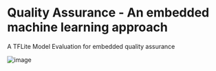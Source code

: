 # Quality Assurance - An embedded machine learning approach 
A TFLite Model Evaluation for embedded quality assurance

![image](https://github.com/lucastanger/embedded-quality-assurance/assets/39199539/f35f70d7-03b6-4b3a-baa8-afb05bf6cf4f)
